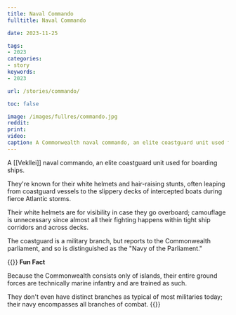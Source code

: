 ```yaml
---
title: Naval Commando
fulltitle: Naval Commando

date: 2023-11-25

tags:
- 2023
categories:
- story
keywords:
- 2023

url: /stories/commando/

toc: false

image: /images/fullres/commando.jpg
reddit:
print:
video:
caption: A Commonwealth naval commando, an elite coastguard unit used for boarding ships.
---
```

A [[Vekllei]] naval commando, an elite coastguard unit used for boarding ships.

They're known for their white helmets and hair-raising stunts, often leaping from coastguard vessels to the slippery decks of intercepted boats during fierce Atlantic storms.

Their white helmets are for visibility in case they go overboard; camouflage is unnecessary since almost all their fighting happens within tight ship corridors and across decks.

The coastguard is a military branch, but reports to the Commonwealth parliament, and so is distinguished as the "Navy of the Parliament."

{{<note>}}
**Fun Fact**

Because the Commonwealth consists only of islands, their entire ground forces are technically marine infantry and are trained as such.

They don't even have distinct branches as typical of most militaries today; their navy encompasses all branches of combat.
{{</note>}}